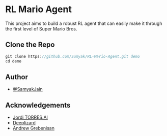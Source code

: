 # RL Mario Agent

This project aims to build a robust RL agent that can easily make it through the first level of Super Mario Bros.


## Clone the Repo

```javascript
git clone https://github.com/Sumyak/RL-Mario-Agent.git demo
cd demo
```

    
## Author

- [@SamyakJain](https://github.com/Sumyak)


## Acknowledgements

 - [Jordi TORRES.AI](https://towardsdatascience.com/deep-q-network-dqn-i-bce08bdf2af)
 - [Deeplizard](https://github.com/matiassingers/awesome-readme)
 - [Andrew Grebenisan](https://blog.paperspace.com/building-double-deep-q-network-super-mario-bros/)





